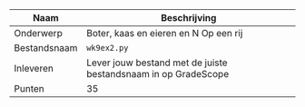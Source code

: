 | Naam         | Beschrijving                                                   |
|--------------|----------------------------------------------------------------|
| Onderwerp    | Boter, kaas en eieren en N Op een rij                          |
| Bestandsnaam | `wk9ex2.py`                                                    |
| Inleveren    | Lever jouw bestand met de juiste bestandsnaam in op GradeScope |
| Punten       | 35                                                             |
